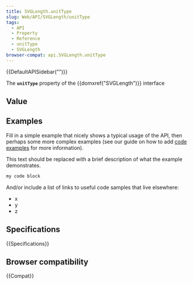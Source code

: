 ```yaml
---
title: SVGLength.unitType
slug: Web/API/SVGLength/unitType
tags:
  - API
  - Property
  - Reference
  - unitType
  - SVGLength
browser-compat: api.SVGLength.unitType
---
```

{{DefaultAPISidebar("")}}

The **`unitType`** property of the {{domxref("SVGLength")}} interface 

## Value



## Examples

Fill in a simple example that nicely shows a typical usage of the API, then perhaps some more complex examples (see our guide on how to add [code examples](/en-US/docs/MDN/Contribute/Structures/Code_examples) for more information).

This text should be replaced with a brief description of what the example demonstrates.

```js
my code block
```

And/or include a list of links to useful code samples that live elsewhere:

*   x
*   y
*   z

## Specifications

{{Specifications}}

## Browser compatibility

{{Compat}}


